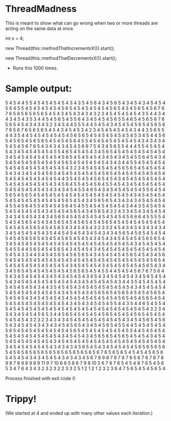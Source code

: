 # ThreadMadness
This is meant to show what can go wrong when two
or more threads are acting on the same data at once. 

int x = 4; 

new Thread(this::methodThatIncrementsX()).start();
 
new Thread(this::methodThatDecrementsX()).start(); 

- Runs this 1000 times.

# Sample output: 

5
4
5
4
4
5
5
4
5
4
5
4
5
4
5
4
3
4
3
5
4
5
6
4
3
4
5
6
5
4
3
4
5
4
3
4
5
4
5
4
5
6
4
5
5
4
5
4
5
4
5
4
5
4
5
6
5
4
5
4
5
4
5
4
5
4
5
6
5
4
3
4
5
6
5
4
5
6
7
6
7
6
5
6
5
6
5
6
5
6
5
4
5
4
3
4
5
4
3
4
3
4
3
2
3
4
5
4
5
4
5
4
5
4
3
5
4
4
3
4
4
3
4
5
4
3
5
3
4
4
5
4
5
6
5
4
5
5
6
4
3
4
5
4
5
4
5
6
5
5
4
6
5
4
5
6
5
6
7
6
5
6
5
4
5
4
3
4
3
4
3
2
3
4
3
4
4
5
5
5
4
4
5
4
5
4
3
4
5
4
5
4
5
6
5
4
5
6
5
6
7
6
5
6
7
6
5
6
5
6
5
4
5
4
3
4
5
4
5
3
4
2
3
4
5
4
5
4
5
4
5
4
3
4
4
3
5
6
5
5
4
4
3
5
4
4
5
4
5
4
5
4
5
4
5
4
5
6
5
6
5
4
5
4
5
4
5
4
5
4
5
4
5
3
4
5
4
4
5
6
5
4
5
6
5
4
5
6
5
6
5
4
5
4
5
4
5
6
4
5
5
4
5
4
5
4
5
4
5
4
5
4
5
4
3
4
3
4
3
4
5
4
5
4
5
6
7
6
5
4
3
4
3
4
3
4
5
4
5
6
6
7
5
4
3
4
5
6
5
5
4
4
4
5
5
4
5
4
5
4
5
4
3
4
5
4
5
4
5
4
5
4
5
5
4
6
5
4
5
4
5
4
3
4
5
6
5
4
5
4
5
4
5
4
5
4
5
4
5
4
3
4
5
4
5
4
5
4
5
4
5
4
5
4
5
6
5
4
5
4
5
4
5
4
3
4
5
4
3
4
5
4
5
5
6
4
5
4
3
4
5
4
5
4
5
4
5
6
5
4
5
4
5
4
5
6
5
4
5
4
5
4
5
4
5
4
3
4
3
4
4
5
5
4
5
4
5
4
5
4
5
4
5
4
5
4
5
4
5
4
5
4
5
4
5
4
3
2
3
4
5
4
5
4
5
4
5
4
5
6
5
6
5
4
5
4
5
4
5
4
5
4
3
4
3
4
5
4
5
4
5
6
5
4
5
4
5
4
5
4
5
4
5
4
5
6
5
4
5
4
5
4
5
4
5
4
5
4
5
4
5
4
5
4
5
4
5
4
5
4
5
4
5
4
4
3
5
4
5
4
5
4
5
6
5
4
5
4
3
4
5
4
5
4
5
4
5
4
5
4
5
4
5
4
5
4
5
4
5
4
5
4
3
4
5
6
4
5
5
4
5
4
5
6
4
5
5
4
5
4
3
4
5
4
5
4
5
4
5
4
5
4
5
4
5
4
5
4
5
4
3
4
3
4
3
4
5
4
5
5
4
6
5
4
3
4
5
4
5
4
5
4
5
4
5
5
6
4
5
4
5
6
5
4
5
6
5
4
5
4
5
4
5
4
5
4
5
4
5
4
5
4
5
4
5
4
5
4
5
4
5
4
3
4
5
4
5
4
5
4
5
4
5
4
5
4
5
4
5
4
5
4
5
4
5
6
5
4
5
4
3
4
5
6
5
6
5
4
3
4
3
4
3
4
5
4
5
4
5
4
4
5
5
4
5
6
4
5
5
4
5
4
5
4
5
6
4
5
4
5
5
4
5
4
5
4
5
4
5
4
3
4
4
3
5
4
5
4
5
4
5
4
5
4
5
4
5
4
5
4
3
4
5
4
5
4
5
6
5
4
3
4
5
6
5
4
3
2
4
3
3
4
5
4
3
4
5
4
5
4
3
4
3
4
5
4
5
4
3
4
3
4
5
6
5
4
5
4
5
4
5
4
5
4
5
4
5
4
5
4
5
6
6
6
4
5
5
5
5
4
5
4
5
4
5
6
5
4
5
4
3
4
5
6
5
4
5
4
5
6
5
4
5
4
5
6
5
4
5
4
5
4
5
4
5
4
5
4
5
4
5
4
5
4
5
4
5
6
5
4
5
4
5
6
5
4
3
4
5
4
5
4
3
2
3
3
2
4
5
4
3
4
3
4
3
4
3
4
3
4
3
4
5
4
5
4
5
4
5
4
3
5
4
4
5
4
5
4
5
4
3
4
5
4
3
4
3
4
5
6
5
4
5
6
5
4
5
4
5
4
5
4
5
4
5
6
5
6
5
4
5
4
5
4
5
6
5
4
5
4
5
4
3
4
5
4
3
4
5
4
5
4
5
4
5
6
5
6
5
4
3
4
5
4
5
4
5
4
5
4
5
4
5
4
5
4
5
4
5
4
5
4
5
4
5
4
5
4
5
4
5
4
3
4
5
4
5
4
5
4
5
4
5
5
4
4
5
6
5
4
5
4
5
6
5
4
3
4
5
4
5
4
3
4
5
4
5
4
5
4
5
4
5
4
5
4
5
4
5
4
5
4
5
4
3
3
4
4
5
4
5
4
5
6
5
4
5
6
5
6
5
4
3
4
5
4
5
4
5
4
5
6
5
4
5
4
3
4
5
6
5
4
5
4
5
4
5
4
5
4
5
4
5
4
5
4
5
4
5
4
5
4
5
4
5
4
5
4
5
4
5
4
5
4
5
4
5
6
5
4
5
4
5
4
5
4
5
4
5
4
5
4
5
4
5
4
3
4
5
4
5
4
5
4
3
4
5
4
5
4
5
4
5
4
5
6
5
4
3
4
3
4
5
6
5
4
5
4
5
4
5
4
5
4
5
4
5
6
5
6
5
4
5
4
5
5
4
4
5
4
5
4
5
6
7
6
7
5
6
4
5
4
3
4
5
4
5
4
5
4
3
4
5
4
3
4
5
4
5
4
3
4
5
4
3
4
5
4
5
4
5
4
3
4
5
6
5
4
5
4
5
4
3
4
5
4
5
4
5
4
5
4
5
4
5
4
5
4
3
4
5
4
5
4
5
4
5
4
3
4
4
3
5
4
5
4
5
4
5
4
5
4
5
4
5
4
5
4
3
4
4
3
5
4
5
4
5
4
3
4
5
4
5
4
5
4
5
4
5
4
5
4
3
4
5
4
5
4
5
4
5
4
5
4
5
4
5
4
5
4
5
4
5
4
3
4
5
4
5
4
3
4
5
6
5
6
5
4
5
6
5
4
5
4
5
4
5
6
5
4
5
4
5
4
5
4
3
4
5
4
5
4
5
4
5
4
5
4
5
4
5
4
5
4
5
4
5
4
5
6
5
4
5
4
5
6
5
4
5
4
5
4
5
4
5
4
5
4
5
4
5
4
5
4
5
4
3
4
5
4
3
4
5
4
5
4
5
5
4
4
3
5
4
4
6
5
4
5
5
4
5
4
5
4
5
4
5
4
5
4
5
4
5
4
5
4
5
4
5
4
5
4
5
4
5
4
5
4
5
4
5
4
5
4
5
4
3
2
3
4
3
4
3
4
5
4
5
4
5
6
5
3
4
4
5
6
5
4
5
4
5
4
5
4
5
6
5
4
5
4
5
4
5
6
5
4
5
4
5
4
5
4
5
4
5
4
3
2
3
2
3
4
3
4
3
4
5
4
5
4
5
4
5
4
5
4
5
4
5
4
3
4
5
4
5
6
5
4
5
6
5
4
3
4
5
4
5
4
3
4
3
4
3
4
5
4
5
6
5
4
3
4
5
4
5
6
5
4
5
5
4
4
5
4
5
4
5
4
5
4
5
6
5
4
5
4
5
4
5
4
5
4
5
4
5
4
5
6
5
4
5
4
5
4
5
4
5
4
5
4
5
3
4
4
5
4
5
4
5
4
5
4
5
4
5
4
5
4
5
4
5
4
5
4
3
4
5
4
5
4
3
4
5
6
5
6
5
4
5
6
5
4
5
4
5
4
3
4
5
4
5
4
5
4
5
4
5
4
5
4
5
4
3
4
5
4
5
4
5
4
5
4
5
4
5
4
5
4
5
4
5
4
5
4
5
4
5
4
5
4
3
4
5
4
5
4
5
4
5
4
5
4
3
4
3
4
3
4
5
6
5
4
5
4
3
4
5
4
5
4
5
4
5
6
5
6
5
6
5
6
5
4
5
6
5
6
5
6
5
6
5
6
5
6
5
6
5
6
5
6
5
6
5
6
7
6
5
6
5
6
5
4
5
4
5
4
5
6
5
6
5
4
5
4
5
4
3
4
3
4
5
4
5
4
3
4
3
4
3
4
5
6
7
8
9
8
7
8
7
8
7
6
5
6
7
6
7
8
7
8
9
8
7
8
9
8
9
8
9
11
9
7
10
6
6
5
8
6
7
9
8
10
5
6
7
8
7
6
5
4
5
4
8
7
6
5
4
5
6
5
3
4
7
6
4
3
4
3
2
3
2
3
2
2
3
3
2
5
1
2
1
2
1
2
3
2
3
6
4
7
5
6
5
4
5
4
5
6
5
4

Process finished with exit code 0

# Trippy! 
(We started at 4 and ended up with many other values each iteration.)